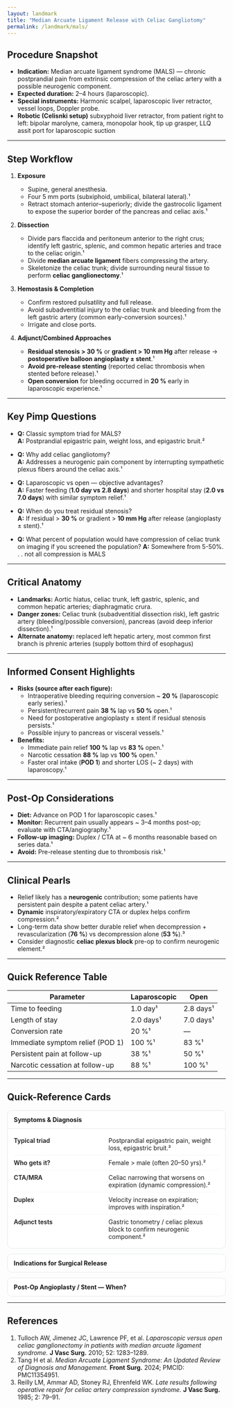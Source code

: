 ```yaml
---
layout: landmark
title: "Median Arcuate Ligament Release with Celiac Gangliotomy"
permalink: /landmark/mals/
---
```


## Procedure Snapshot
- **Indication:** Median arcuate ligament syndrome (MALS) — chronic postprandial pain from extrinsic compression of the celiac artery with a possible neurogenic component.  
- **Expected duration:** 2–4 hours (laparoscopic).  
- **Special instruments:** Harmonic scalpel, laparoscopic liver retractor, vessel loops, Doppler probe.
- **Robotic (Celisnki setup)** subxyphoid liver retractor, from patient right to left: bipolar marolyne, camera, monopolar hook, tip up grasper, LLQ assit port for laparoscopic suction

---

## Step Workflow
1. **Exposure**
   - Supine, general anesthesia.  
   - Four 5 mm ports (subxiphoid, umbilical, bilateral lateral).¹  
   - Retract stomach anterior–superiorly; divide the gastrocolic ligament to expose the superior border of the pancreas and celiac axis.¹

2. **Dissection**
   - Divide pars flaccida and peritoneum anterior to the right crus; identify left gastric, splenic, and common hepatic arteries and trace to the celiac origin.¹  
   - Divide **median arcuate ligament** fibers compressing the artery.  
   - Skeletonize the celiac trunk; divide surrounding neural tissue to perform **celiac ganglionectomy**.¹

3. **Hemostasis & Completion**
   - Confirm restored pulsatility and full release.  
   - Avoid subadventitial injury to the celiac trunk and bleeding from the left gastric artery (common early-conversion sources).¹  
   - Irrigate and close ports.

4. **Adjunct/Combined Approaches**
   - **Residual stenosis > 30 %** or **gradient > 10 mm Hg** after release → **postoperative balloon angioplasty ± stent**.¹  
   - **Avoid pre-release stenting** (reported celiac thrombosis when stented before release).¹  
   - **Open conversion** for bleeding occurred in **20 %** early in laparoscopic experience.¹

---

## Key Pimp Questions
- **Q:** Classic symptom triad for MALS?  
  **A:** Postprandial epigastric pain, weight loss, and epigastric bruit.²  

- **Q:** Why add celiac gangliotomy?  
  **A:** Addresses a neurogenic pain component by interrupting sympathetic plexus fibers around the celiac axis.¹  

- **Q:** Laparoscopic vs open — objective advantages?  
  **A:** Faster feeding (**1.0 day vs 2.8 days**) and shorter hospital stay (**2.0 vs 7.0 days**) with similar symptom relief.¹  

- **Q:** When do you treat residual stenosis?  
  **A:** If residual > **30 %** or gradient > **10 mm Hg** after release (angioplasty ± stent).¹
  
- **Q:** What percent of population would have compression of celiac trunk on imaging if you screened the population?
  **A:** Somewhere from 5-50%. . . not all compression is MALS

---

## Critical Anatomy
- **Landmarks:** Aortic hiatus, celiac trunk, left gastric, splenic, and common hepatic arteries; diaphragmatic crura.  
- **Danger zones:** Celiac trunk (subadventitial dissection risk), left gastric artery (bleeding/possible conversion), pancreas (avoid deep inferior dissection).¹
- **Alternate anatomy:** replaced left hepatic artery, most common first branch is phrenic arteries (supply bottom third of esophagus)
---

## Informed Consent Highlights
- **Risks (source after each figure):**
  - Intraoperative bleeding requiring conversion ~ **20 %** (laparoscopic early series).¹  
  - Persistent/recurrent pain **38 %** lap vs **50 %** open.¹  
  - Need for postoperative angioplasty ± stent if residual stenosis persists.¹  
  - Possible injury to pancreas or visceral vessels.¹  
- **Benefits:**
  - Immediate pain relief **100 %** lap vs **83 %** open.¹  
  - Narcotic cessation **88 %** lap vs **100 %** open.¹  
  - Faster oral intake (**POD 1**) and shorter LOS (~ 2 days) with laparoscopy.¹  

---

## Post-Op Considerations
- **Diet:** Advance on POD 1 for laparoscopic cases.¹  
- **Monitor:** Recurrent pain usually appears ~ 3–4 months post-op; evaluate with CTA/angiography.¹  
- **Follow-up imaging:** Duplex / CTA at ~ 6 months reasonable based on series data.¹  
- **Avoid:** Pre-release stenting due to thrombosis risk.¹  

---

## Clinical Pearls
- Relief likely has a **neurogenic** contribution; some patients have persistent pain despite a patent celiac artery.¹  
- **Dynamic** inspiratory/expiratory CTA or duplex helps confirm compression.²  
- Long-term data show better durable relief when decompression + revascularization (**76 %**) vs decompression alone (**53 %**).³  
- Consider diagnostic **celiac plexus block** pre-op to confirm neurogenic element.²  

---

## Quick Reference Table

<div class="w-full max-w-2xl mx-auto my-4 border border-gray-200 rounded-xl overflow-hidden shadow-sm">
  <table class="w-full text-sm text-left border-collapse">
    <thead class="bg-gray-50 text-gray-800 font-semibold">
      <tr>
        <th class="px-4 py-2 w-1/2">Parameter</th>
        <th class="px-4 py-2 w-1/4 text-center">Laparoscopic</th>
        <th class="px-4 py-2 w-1/4 text-center">Open</th>
      </tr>
    </thead>
    <tbody class="text-gray-700">
      <tr class="border-t">
        <td class="px-4 py-2">Time to feeding</td>
        <td class="px-4 py-2 text-center">1.0 day¹</td>
        <td class="px-4 py-2 text-center">2.8 days¹</td>
      </tr>
      <tr class="border-t bg-gray-50">
        <td class="px-4 py-2">Length of stay</td>
        <td class="px-4 py-2 text-center">2.0 days¹</td>
        <td class="px-4 py-2 text-center">7.0 days¹</td>
      </tr>
      <tr class="border-t">
        <td class="px-4 py-2">Conversion rate</td>
        <td class="px-4 py-2 text-center">20 %¹</td>
        <td class="px-4 py-2 text-center">—</td>
      </tr>
      <tr class="border-t bg-gray-50">
        <td class="px-4 py-2">Immediate symptom relief (POD 1)</td>
        <td class="px-4 py-2 text-center">100 %¹</td>
        <td class="px-4 py-2 text-center">83 %¹</td>
      </tr>
      <tr class="border-t">
        <td class="px-4 py-2">Persistent pain at follow-up</td>
        <td class="px-4 py-2 text-center">38 %¹</td>
        <td class="px-4 py-2 text-center">50 %¹</td>
      </tr>
      <tr class="border-t bg-gray-50">
        <td class="px-4 py-2">Narcotic cessation at follow-up</td>
        <td class="px-4 py-2 text-center">88 %¹</td>
        <td class="px-4 py-2 text-center">100 %¹</td>
      </tr>
    </tbody>
  </table>
</div>


---

## Quick-Reference Cards

<style>
.quick-cards .qr-card{border:1px solid var(--border-color,#e5e7eb);border-radius:10px;margin:12px 0;background:#fff;overflow:hidden;}
.quick-cards .qr-card summary{cursor:pointer;list-style:none;padding:12px 14px;font-weight:700;}
.quick-cards .qr-card[open] summary{border-bottom:1px solid var(--border-color,#e5e7eb);}
.quick-cards .qr-body{padding:10px 14px;}
.quick-cards .kv{margin:0;padding:0;}
.quick-cards .kv li{display:flex;gap:10px;padding:8px 0;border-bottom:1px solid #f1f5f9;}
.quick-cards .kv li:last-child{border-bottom:0;}
.quick-cards .key{flex:0 0 44%;font-weight:600;}
.quick-cards .val{flex:1 1 auto;}
@media (min-width:640px){
  .quick-cards .kv.two-col{display:grid;grid-template-columns:1fr 1fr;gap:6px 18px;}
  .quick-cards .kv.two-col li{border-bottom:0;padding:4px 0;}
}
</style>

<div class="quick-cards">

  <details class="qr-card" open>
    <summary>Symptoms & Diagnosis</summary>
    <div class="qr-body">
      <ul class="kv">
        <li><div class="key">Typical triad</div><div class="val">Postprandial epigastric pain, weight loss, epigastric bruit.²</div></li>
        <li><div class="key">Who gets it?</div><div class="val">Female > male (often 20–50 yrs).²</div></li>
        <li><div class="key">CTA/MRA</div><div class="val">Celiac narrowing that worsens on expiration (dynamic compression).²</div></li>
        <li><div class="key">Duplex</div><div class="val">Velocity increase on expiration; improves with inspiration.²</div></li>
        <li><div class="key">Adjunct tests</div><div class="val">Gastric tonometry / celiac plexus block to confirm neurogenic component.²</div></li>
      </ul>
    </div>
  </details>

  <details class="qr-card">
    <summary>Indications for Surgical Release</summary>
    <div class="qr-body">
      <ul class="kv">
        <li><div class="key">Symptomatic MALS</div><div class="val">Typical postprandial pain ± weight loss with imaging-confirmed compression.²</div></li>
        <li><div class="key">Hemodynamic criteria</div><div class="val">Pressure gradient > 10 mm Hg if measured.¹</div></li>
        <li><div class="key">Exclusion workup</div><div class="val">Negative GI evaluation prior to referral.¹</div></li>
        <li><div class="key">Response to block</div><div class="val">Pain relief after celiac plexus block predicts benefit.²</div></li>
      </ul>
    </div>
  </details>

  <details class="qr-card">
    <summary>Post-Op Angioplasty / Stent — When?</summary>
    <div class="qr-body">
      <ul class="kv">
        <li><div class="key">Residual stenosis</div><div class="val">> 30 % after release → balloon angioplasty.¹</div></li>
        <li><div class="key">Pressure gradient</div><div class="val">> 10 mm Hg → angioplasty ± stent.¹</div></li>
        <li><div class="key">Recurrent symptoms</div><div class="val">Persistent pain + imaging stenosis → consider stent.¹</div></li>
        <li><div class="key">Important caveat</div><div class="val">Avoid pre-release stenting (thrombosis risk reported).¹</div></li>
      </ul>
    </div>
  </details>

</div>

---

## References
1. Tulloch AW, Jimenez JC, Lawrence PF, et al. *Laparoscopic versus open celiac ganglionectomy in patients with median arcuate ligament syndrome.* **J Vasc Surg.** 2010; 52: 1283–1289.  
2. Tang H et al. *Median Arcuate Ligament Syndrome: An Updated Review of Diagnosis and Management.* **Front Surg.** 2024; PMCID: PMC11354951.  
3. Reilly LM, Ammar AD, Stoney RJ, Ehrenfeld WK. *Late results following operative repair for celiac artery compression syndrome.* **J Vasc Surg.** 1985; 2: 79–91.
